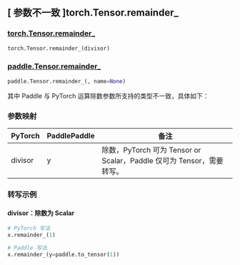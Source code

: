 ## [ 参数不一致 ]torch.Tensor.remainder_
### [torch.Tensor.remainder_](https://pytorch.org/docs/stable/generated/torch.Tensor.remainder_.html?highlight=torch+tensor+remainder_#torch.Tensor.remainder_)

```python
torch.Tensor.remainder_(divisor)
```

### [paddle.Tensor.remainder_](https://www.paddlepaddle.org.cn/documentation/docs/zh/develop/api/paddle/Tensor_cn.html#id15)

```python
paddle.Tensor.remainder_(, name=None)
```

其中 Paddle 与 PyTorch 运算除数参数所支持的类型不一致，具体如下：

### 参数映射
| PyTorch       | PaddlePaddle | 备注                                                   |
| ------------- | ------------ | ------------------------------------------------------ |
| divisor         | y            | 除数，PyTorch 可为 Tensor or Scalar，Paddle 仅可为 Tensor，需要转写。   |

### 转写示例
#### divisor：除数为 Scalar
```python
# PyTorch 写法
x.remainder_(1)

# Paddle 写法
x.remainder_(y=paddle.to_tensor(1))
```
